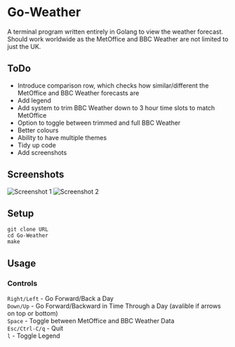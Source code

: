 # Go-Weather 

A terminal program written entirely in Golang to view the weather forecast. Should work worldwide as the MetOffice and BBC Weather are not limited to just the UK. 

## ToDo 

* Introduce comparison row, which checks how similar/different the MetOffice and BBC Weather forecasts are
* Add legend
* Add system to trim BBC Weather down to 3 hour time slots to match MetOffice
* Option to toggle between trimmed and full BBC Weather
* Better colours
* Ability to have multiple themes
* Tidy up code
* Add screenshots

## Screenshots 

![Screenshot 1](screenshots/screenshot1.png)
![Screenshot 2](screenshots/screenshot2.png)

## Setup 

`git clone URL`  
`cd Go-Weather`  
`make`  

## Usage 

### Controls 

`Right/Left` - Go Forward/Back a Day  
`Down/Up` - Go Forward/Backward in Time Through a Day (avalible if arrows on top or bottom)  
`Space` - Toggle between MetOffice and BBC Weather Data  
`Esc/Ctrl-C/q` - Quit  
`l` - Toggle Legend  
